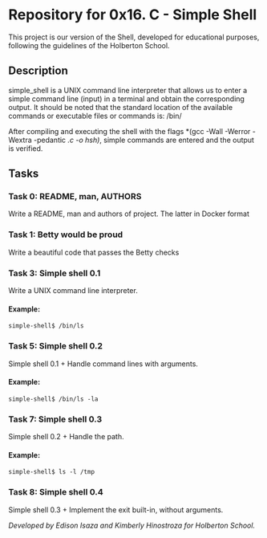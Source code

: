# Repository for 0x16. C - Simple Shell

This project is our version of the Shell, developed for educational purposes, following the guidelines of the Holberton School.


## Description

simple_shell is a UNIX command line interpreter that allows us to enter a simple command line (input) in a terminal and obtain the corresponding output. It should be noted that the standard location of the available commands or executable files or commands is: /bin/

After compiling and executing the shell with the flags *(gcc -Wall -Werror -Wextra -pedantic *.c -o hsh)*, simple commands are entered and the output is verified.


## Tasks

### Task 0: README, man, AUTHORS
Write a README, man and authors of project. The latter in Docker format

### Task 1: Betty would be proud
Write a beautiful code that passes the Betty checks

### Task 3: Simple shell 0.1
Write a UNIX command line interpreter.
#### Example:
```
simple-shell$ /bin/ls
```

### Task 5: Simple shell 0.2
Simple shell 0.1 + Handle command lines with arguments.
#### Example:
```
simple-shell$ /bin/ls -la
```

### Task 7: Simple shell 0.3
Simple shell 0.2 + Handle the path.
#### Example:
```
simple-shell$ ls -l /tmp
```

### Task 8: Simple shell 0.4
Simple shell 0.3 + Implement the exit built-in, without arguments.


*Developed by Edison Isaza and Kimberly Hinostroza for Holberton School.*
